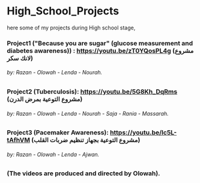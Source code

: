 # High_School_Projects
here some of my projects during High school stage,

### Project1 ("Because you are sugar" (glucose measurement and diabetes awareness)) : https://youtu.be/zT0YQosPL4g (مشروع لانك سكر)
###### by: Razan - Olowah - Lenda - Nourah.


### Project2 (Tuberculosis): https://youtu.be/5G8Kh_DqRms  (مشروع التوعية بمرض الدرن)
###### by: Razan - Olowah - Lenda - Nourah - Saja - Rania - Massarah.


### Project3 (Pacemaker Awareness): https://youtu.be/lc5L-tAfhVM  (مشروع التوعية بجهاز تنظيم ضربات القلب)
###### by: Razan - Olowah - Lenda - Ajwan.

### (The videos are produced and directed by Olowah).
